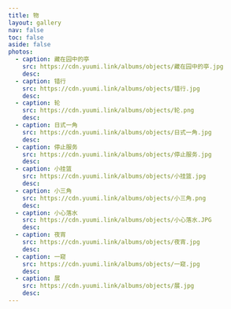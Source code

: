 ```yaml
---
title: 物
layout: gallery
nav: false
toc: false
aside: false
photos:
  - caption: 藏在园中的亭
    src: https://cdn.yuumi.link/albums/objects/藏在园中的亭.jpg
    desc: 
  - caption: 错行
    src: https://cdn.yuumi.link/albums/objects/错行.jpg
    desc: 
  - caption: 轮
    src: https://cdn.yuumi.link/albums/objects/轮.png
    desc: 
  - caption: 日式一角
    src: https://cdn.yuumi.link/albums/objects/日式一角.jpg
    desc: 
  - caption: 停止服务
    src: https://cdn.yuumi.link/albums/objects/停止服务.jpg
    desc: 
  - caption: 小挂篮
    src: https://cdn.yuumi.link/albums/objects/小挂篮.jpg
    desc: 
  - caption: 小三角
    src: https://cdn.yuumi.link/albums/objects/小三角.png
    desc: 
  - caption: 小心落水
    src: https://cdn.yuumi.link/albums/objects/小心落水.JPG
    desc: 
  - caption: 夜宵
    src: https://cdn.yuumi.link/albums/objects/夜宵.jpg
    desc: 
  - caption: 一窥
    src: https://cdn.yuumi.link/albums/objects/一窥.jpg
    desc: 
  - caption: 展
    src: https://cdn.yuumi.link/albums/objects/展.jpg
    desc: 
---
```

